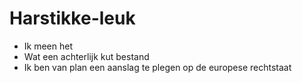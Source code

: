 # Harstikke-leuk
+ Ik meen het
+ Wat een achterlijk kut bestand
+ Ik ben van plan een aanslag te plegen op de europese rechtstaat